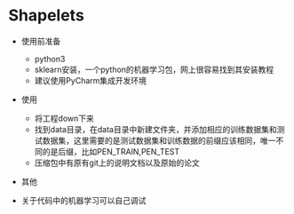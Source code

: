 # Shapelets
- 使用前准备
  - python3
  - sklearn安装，一个python的机器学习包，网上很容易找到其安装教程  
  - 建议使用PyCharm集成开发环境

- 使用
  - 将工程down下来 
  - 找到data目录，在data目录中新建文件夹，并添加相应的训练数据集和测试数据集，这里需要的是测试数据集和训练数据的前缀应该相同，唯一不同的是后缀，比如PEN_TRAIN,PEN_TEST
  - 压缩包中有原有git上的说明文档以及原始的论文    
- 其他
 - 关于代码中的机器学习可以自己调试
